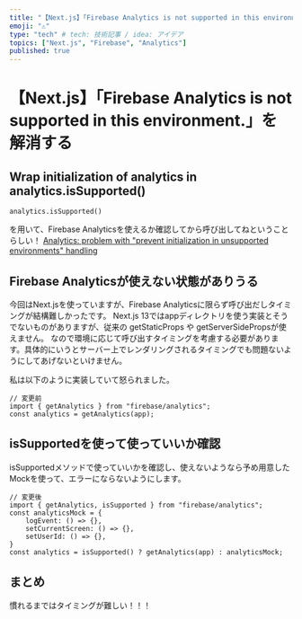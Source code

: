 ```yaml
---
title: "【Next.js】「Firebase Analytics is not supported in this environment.」を解消する"
emoji: "⚠️"
type: "tech" # tech: 技術記事 / idea: アイデア
topics: ["Next.js", "Firebase", "Analytics"]
published: true
---
```


# 【Next.js】「Firebase Analytics is not supported in this environment.」を解消する

## Wrap initialization of analytics in analytics.isSupported()
```
analytics.isSupported()
```
を用いて、Firebase Analyticsを使えるか確認してから呼び出してねということらしい！
[Analytics: problem with "prevent initialization in unsupported environments" handling ](https://github.com/firebase/firebase-js-sdk/issues/3573)


## Firebase Analyticsが使えない状態がありうる
今回はNext.jsを使っていますが、Firebase Analyticsに限らず呼び出だしタイミングが結構難しかったです。
Next.js 13ではappディレクトリを使う実装とそうでないものがありますが、従来の getStaticProps や getServerSidePropsが使えません。
なので環境に応じて呼び出すタイミングを考慮する必要があります。具体的にいうとサーバー上でレンダリングされるタイミングでも問題ないようにしてあげないといけません。

私は以下のように実装していて怒られました。
```
// 変更前
import { getAnalytics } from "firebase/analytics";
const analytics = getAnalytics(app);
```

## isSupportedを使って使っていいか確認
isSupportedメソッドで使っていいかを確認し、使えないようなら予め用意したMockを使って、エラーにならないようにします。

```
// 変更後
import { getAnalytics, isSupported } from "firebase/analytics";
const analyticsMock = {
    logEvent: () => {},
    setCurrentScreen: () => {},
    setUserId: () => {},
}
const analytics = isSupported() ? getAnalytics(app) : analyticsMock;
```

## まとめ
慣れるまではタイミングが難しい！！！